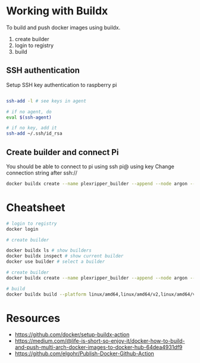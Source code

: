 Working with Buildx
===================

To build and push docker images using buildx.

1. create builder
2. login to registry
3. build

## SSH authentication

Setup SSH key authentication to raspberry pi

```bash

ssh-add -l # see keys in agent

# if no agent, do
eval $(ssh-agent)

# if no key, add it
ssh-add ~/.ssh/id_rsa

```

## Create builder and connect Pi

You should be able to connect to pi using ssh pi@<ip> using key
Change connection string after ssh://

```bash
docker buildx create --name plexripper_builder --append --node argon --platform linux/arm64,linux/arm/v7,linux/arm/v6 ssh://pi@192.168.178.104 --driver-opt env.BUILDKIT_STEP_LOG_MAX_SIZE=10000000 --driver-opt env.BUILDKIT_STEP_LOG_MAX_SPEED=10000000
```



# Cheatsheet

```bash
# login to registry
docker login

# create builder

docker buildx ls # show builders
docker buildx inspect # show current builder
docker use builder # select a builder

# create builder
docker buildx create --name plexripper_builder --append --node argon --platform linux/arm64,linux/arm/v7,linux/arm/v6 ssh://frosit@192.168.178.104 --driver-opt env.BUILDKIT_STEP_LOG_MAX_SIZE=10000000 --driver-opt env.BUILDKIT_STEP_LOG_MAX_SPEED=10000000

# build
docker buildx build --platform linux/amd64,linux/amd64/v2,linux/amd64/v3,linux/arm64,linux/arm/v7 -t frosit/plexripper:dev . --push
```


# Resources

*   https://github.com/docker/setup-buildx-action
* https://medium.com/@life-is-short-so-enjoy-it/docker-how-to-build-and-push-multi-arch-docker-images-to-docker-hub-64dea4931df9
* https://github.com/elgohr/Publish-Docker-Github-Action